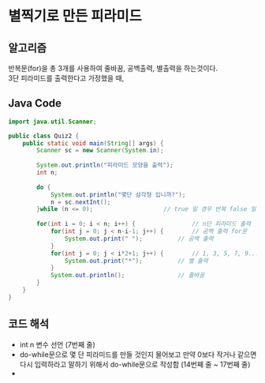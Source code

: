 # 별찍기로 만든 피라미드

## 알고리즘
반복문(for)을 총 3개를 사용하여 줄바꿈, 공백출력, 별출력을 하는것이다. <br/>
3단 피라미드를 출력한다고 가정했을 때, <br/>


## Java Code
```java
import java.util.Scanner;

public class Quiz2 {
	public static void main(String[] args) {
		Scanner sc = new Scanner(System.in);
		
		System.out.println("피라미드 모양을 출력");
		int n;
		
		do {
			System.out.println("몇단 삼각형 입니까?");
			n = sc.nextInt();
		}while (n <= 0); 					// true 일 경우 반복 false 일 경우 do-while문을 빠져나감  
		
		for(int i = 0; i < n; i++) {				// n단 피라미드 출력
			for(int j = 0; j < n-i-1; j++) {		// 공백 출력 for문 
				System.out.print(" ");			// 공백 출력
			}		
			for(int j = 0; j < i*2+1; j++) {		// 1, 3, 5, 7, 9... 2씩 늘어나는 for문
				System.out.print("*");			// 별 출력
			}
			System.out.println();				// 줄바꿈 
		}
	}
}
```
## 코드 해석

* int n 변수 선언 (7번째 줄)
* do-while문으로 몇 단 피라미드를 만들 것인지 물어보고 만약 0보다 작거나 같으면 다시 입력하라고 말하기 위해서
  do-while문으로 작성함 (14번째 줄 ~ 17번째 줄)
* 
